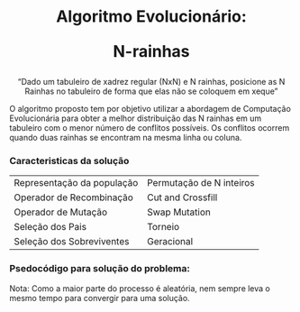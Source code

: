 <h1 align='center'> Algoritmo Evolucionário:
  
 N-rainhas </h1>

<p align="center"> “Dado um tabuleiro de xadrez regular (NxN) e N rainhas, posicione as N Rainhas no tabuleiro de forma que elas não se coloquem em xeque” </p>

O algoritmo proposto tem por objetivo utilizar a abordagem de Computação Evolucionária para obter a melhor distribuição das N rainhas 
em um tabuleiro com o menor número de conflitos possíveis. 
Os conflitos ocorrem quando duas rainhas se encontram na mesma linha ou coluna.

<h3> Caracteristicas da solução </h3>
<table>
  <tr>
    <td> Representação da população </td>
    <td> Permutação de N inteiros </td>
  </tr>
  <tr>
    <td> Operador de Recombinação </td>
    <td> Cut and Crossfill </td>
  </tr>
  <tr>
    <td> Operador de Mutação </td>
    <td> Swap Mutation </td>
  </tr>
  <tr>
    <td> Seleção dos Pais </td>
    <td> Torneio </td>
  </tr>
  <tr>
    <td> Seleção dos Sobreviventes </td>
    <td> Geracional </td>
  </tr>
</table>

<h3> Psedocódigo para solução do problema: </h3>

Nota: Como a maior parte do processo é aleatória, nem sempre leva o mesmo tempo para convergir para uma solução.
